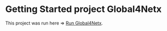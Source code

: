 # Getting Started project Global4Netx

This project was run here => [Run Global4Netx](https://syritchenkom.github.io/Global4Netx/).
